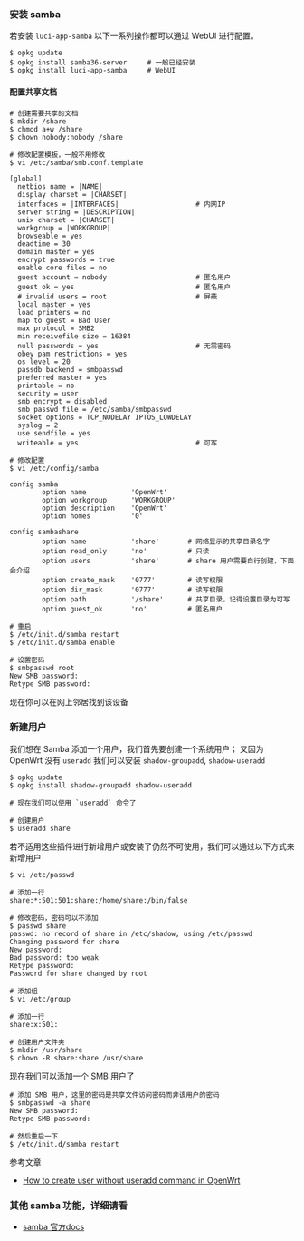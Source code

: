 <!-- title: OpenWrt - Samba -->
<!-- author: <David Jones qowera@qq.com> -->
<!-- date: 2015-04-11 12:57:14 -->
<!-- category: OpenWrt -->
<!-- tag: OpenWrt,路由器 -->

### 安装 samba

若安装 `luci-app-samba` 以下一系列操作都可以通过 WebUI 进行配置。

```
$ opkg update
$ opkg install samba36-server     # 一般已经安装
$ opkg install luci-app-samba     # WebUI
```

#### 配置共享文档

```
# 创建需要共享的文档
$ mkdir /share
$ chmod a+w /share
$ chown nobody:nobody /share

# 修改配置模板，一般不用修改
$ vi /etc/samba/smb.conf.template

[global]
  netbios name = |NAME|
  display charset = |CHARSET|
  interfaces = |INTERFACES|                   # 内网IP
  server string = |DESCRIPTION|
  unix charset = |CHARSET|
  workgroup = |WORKGROUP|
  browseable = yes
  deadtime = 30
  domain master = yes
  encrypt passwords = true
  enable core files = no
  guest account = nobody                      # 匿名用户
  guest ok = yes                              # 匿名用户
  # invalid users = root                      # 屏蔽
  local master = yes
  load printers = no
  map to guest = Bad User
  max protocol = SMB2
  min receivefile size = 16384
  null passwords = yes                        # 无需密码       
  obey pam restrictions = yes
  os level = 20
  passdb backend = smbpasswd
  preferred master = yes
  printable = no
  security = user
  smb encrypt = disabled
  smb passwd file = /etc/samba/smbpasswd
  socket options = TCP_NODELAY IPTOS_LOWDELAY
  syslog = 2
  use sendfile = yes
  writeable = yes                             # 可写

# 修改配置
$ vi /etc/config/samba

config samba
        option name           'OpenWrt'
        option workgroup      'WORKGROUP'
        option description    'OpenWrt'
        option homes          '0'

config sambashare
        option name           'share'       # 网络显示的共享目录名字
        option read_only      'no'          # 只读
        option users          'share'       # share 用户需要自行创建，下面会介绍
        option create_mask    '0777'        # 读写权限
        option dir_mask       '0777'        # 读写权限
        option path           '/share'      # 共享目录，记得设置目录为可写
        option guest_ok       'no'          # 匿名用户

# 重启
$ /etc/init.d/samba restart
$ /etc/init.d/samba enable

# 设置密码
$ smbpasswd root
New SMB password:
Retype SMB password:
```

现在你可以在网上邻居找到该设备

### 新建用户

我们想在 Samba 添加一个用户，我们首先要创建一个系统用户；
又因为 OpenWrt 没有 `useradd` 我们可以安装 `shadow-groupadd`, `shadow-useradd`

```
$ opkg update
$ opkg install shadow-groupadd shadow-useradd

# 现在我们可以使用 `useradd` 命令了

# 创建用户
$ useradd share
```

若不适用这些插件进行新增用户或安装了仍然不可使用，我们可以通过以下方式来新增用户

```
$ vi /etc/passwd

# 添加一行
share:*:501:501:share:/home/share:/bin/false

# 修改密码，密码可以不添加
$ passwd share
passwd: no record of share in /etc/shadow, using /etc/passwd
Changing password for share
New password:
Bad password: too weak
Retype password:
Password for share changed by root

# 添加组
$ vi /etc/group

# 添加一行
share:x:501:

# 创建用户文件夹
$ mkdir /usr/share
$ chown -R share:share /usr/share
```

现在我们可以添加一个 SMB 用户了

```
# 添加 SMB 用户，这里的密码是共享文件访问密码而非该用户的密码
$ smbpasswd -a share
New SMB password:
Retype SMB password:

# 然后重启一下
$ /etc/init.d/samba restart
```

参考文章

- [How to create user without useradd command in OpenWrt](http://vladimir-ivanov.net/create-user-without-useradd-command-OpenWrt/)

### 其他 samba 功能，详细请看

- [samba 官方docs](https://www.samba.org/samba/docs/)
